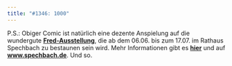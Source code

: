 ```yaml
---
title: "#1346: 1000"
---
```


P.S.: 
Obiger Comic ist natürlich eine dezente Anspielung auf die wundergute <a href="http://www.fonflatter.de/ausstellung"><strong>Fred-Ausstellung</strong></a>, die ab dem 06.06. bis zum 17.07. im  Rathaus Spechbach zu bestaunen sein wird. 
Mehr Informationen gibt es <a href="http://www.fonflatter.de/ausstellung"><strong>hier</strong></a> und auf <a href="http://www.spechbach.de"><strong>www.spechbach.de</strong></a>.
Und so.
